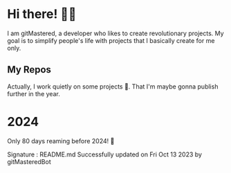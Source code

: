 
# Hi there! 🙋‍♂️
I am gitMastered, a developer who likes to create revolutionary projects.
My goal is to simplify people's life with projects that I basically create for me only.

## My Repos
Actually, I work quietly on some projects 👀. That I'm maybe gonna publish further in the year.

# 2024
Only 80 days reaming before 2024! 🙌

Signature : README.md Successfully updated on Fri Oct 13 2023 by gitMasteredBot

